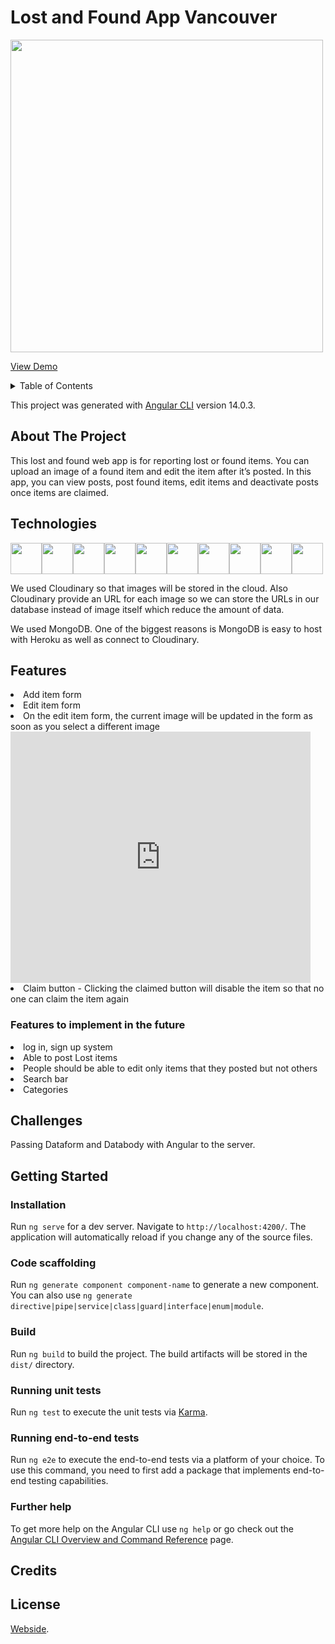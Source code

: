 

# Lost and Found App Vancouver


<img src="https://res.cloudinary.com/vanarts-webdev/image/upload/v1672535776/Screenshot_2022-12-31_at_5.14.43_PM_g7htuf.png" height="500" />

 <a href="https://lost-and-found.sachigoto.me/">View Demo</a>
 
 <details>
  <summary>Table of Contents</summary>
  <ol>
    <li>
      <a href="#about-the-project">About The Project</a>
    </li>
    <li>
      <a href="#technologies">Technologies</a>
    </li>
    <li><a href="#features">Features</a></li>
    <li><a href="#challenges">Challenges</a></li>
    <li><a href="#getting-started">Getting Started</a>
        <ul>
         <li><a href="#installation-with">Installation</a></li>
         <li><a href="#code-scaffolding">Code Scaffolding</a></li>
        <li><a href="#build">Build</a></li>
        <li><a href="#running-unit-tests">Running unit tests</a></li>
        <li><a href="#running-end-to-end-tests">Running end-to-end tests</a></li>
        <li><a href="#further-help> Further help </a> </li>
      </ul>
    </li>
    <li><a href="#credits">Credits</a></li>
    <li><a href="#license">License</a></li>
  </ol>
</details>
 
 This project was generated with [Angular CLI](https://github.com/angular/angular-cli) version 14.0.3.
 
## About The Project

This lost and found web app is for reporting lost or found items. You can upload an image of a found item and edit the item after it’s posted. 
In this app, you can view posts, post found items, edit items and deactivate posts once items are claimed.

## Technologies
<div style="display:inline-flex;>
<img src="https://user-images.githubusercontent.com/25181517/183568594-85e280a7-0d7e-4d1a-9028-c8c2209e073c.png" width="50" />
<img src="https://user-images.githubusercontent.com/25181517/183568594-85e280a7-0d7e-4d1a-9028-c8c2209e073c.png" width="50" />
<img src="https://user-images.githubusercontent.com/25181517/183890598-19a0ac2d-e88a-4005-a8df-1ee36782fde1.png" width="50" />
<img src="https://user-images.githubusercontent.com/25181517/183859966-a3462d8d-1bc7-4880-b353-e2cbed900ed6.png" width="50" />
<img src="https://user-images.githubusercontent.com/25181517/182884177-d48a8579-2cd0-447a-b9a6-ffc7cb02560e.png" width="50" />
<img src="https://user-images.githubusercontent.com/25181517/183898054-b3d693d4-dafb-4808-a509-bab54cf5de34.png" width="50" />
<img src="https://user-images.githubusercontent.com/25181517/192158956-48192682-23d5-4bfc-9dfb-6511ade346bc.png" width="50" />
<img src="https://user-images.githubusercontent.com/25181517/183890595-779a7e64-3f43-4634-bad2-eceef4e80268.png" width="50" />
<img src="https://cloudinary-res.cloudinary.com/image/upload/website/cloudinary_web_favicon.png" width="50" />
<img src="https://www.vectorlogo.zone/logos/heroku/heroku-icon.svg" width="50" />
<img src="https://www.vectorlogo.zone/logos/netlify/netlify-icon.svg" width="50" />
</div>

<p>We used Cloudinary so that images will be stored in the cloud. Also Cloudinary provide an URL for each image so we can store the URLs in our database instead of image itself which reduce the amount of data. 

We used MongoDB. One of the biggest reasons is MongoDB is easy to host with Heroku as well as connect to Cloudinary.</p>



## Features

<li>Add item form </li> 

<li>Edit item form </li>

<li>On the edit item form, the current image will be updated in the form as soon as you select a different image</li>
<iframe src="https://giphy.com/embed/NcgGFsthaGyqrIWBo6" width="480" height="402" frameBorder="0" class="giphy-embed" allowFullScreen></iframe>

<li>Claim button - Clicking the claimed button will disable the item so that no one can claim the item again</li>

<h3> Features to implement in the future </h3>

<li>log in, sign up system </li>
<li>Able to post Lost items </li>
<li>People should be able to edit only items that they posted but not others </li>
<li>Search bar </li>
<li>Categories</li>

## Challenges

Passing Dataform and Databody with Angular to the server. 


## Getting Started

### Installation
Run `ng serve` for a dev server. Navigate to `http://localhost:4200/`. The application will automatically reload if you change any of the source files.

### Code scaffolding

Run `ng generate component component-name` to generate a new component. You can also use `ng generate directive|pipe|service|class|guard|interface|enum|module`.

### Build

Run `ng build` to build the project. The build artifacts will be stored in the `dist/` directory.

### Running unit tests

Run `ng test` to execute the unit tests via [Karma](https://karma-runner.github.io).

### Running end-to-end tests

Run `ng e2e` to execute the end-to-end tests via a platform of your choice. To use this command, you need to first add a package that implements end-to-end testing capabilities.

### Further help

To get more help on the Angular CLI use `ng help` or go check out the [Angular CLI Overview and Command Reference](https://angular.io/cli) page.

## Credits

## License 


[Webside](https://lost-and-found.sachigoto.me/).


